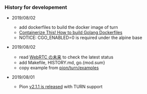 ### History for developement

- 2019/08/02
    - add dockerfiles to build the docker image of turn
    - [Containerize This! How to build Golang Dockerfiles](https://www.cloudreach.com/en/insights/blog/containerize-this-how-to-build-golang-dockerfiles/)
    - NOTICE: CGO_ENABLED=0 is required under the alpine base

- 2019/08/02
    - read [WebRTC の未来](https://gist.github.com/voluntas/59a135343538c290e515) to check the latest status
    - add Makefile, HISTORY.md, go.{mod.sum}
    - copy example from [pion/turn/examples](https://github.com/pion/turn/tree/master/examples)

- 2019/08/01
    - Pion [v2.1.1 is released](https://github.com/pion/webrtc/releases) with TURN support


